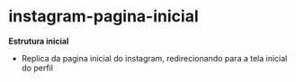# instagram-pagina-inicial

**Estrutura inicial**
- Replica da pagina inicial do instagram, redirecionando para a tela inicial do perfil
